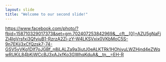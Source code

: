 ```yaml
---
layout: slide
title: "Welcome to our second slide!"
---
```

https://www.facebook.com/photo/?fbid=158710329017373&set=gm.702407253842969&__cft__[0]=AZU5gNaFjZi4IgVrsfxi3QfyjuB1-RzrzA2Zi-zY-W4LKSVxix0VKbMoC5S-9n7EKjj3xCfQzsk7-74-GSV5yVKg1DIf7oJGBf_n8jLALZa9a3iutJ0eALKTRk1HOhjyuLWZHjnd4eZWqwRUKiL84bKjWCcBJ3xAJxfKo3GWhqKduA&__tn__=EH-R
